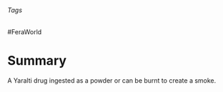 ###### Tags

#FeraWorld

# Summary
A Yaralti drug ingested as a powder or can be burnt to create a smoke.